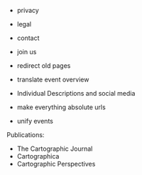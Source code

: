 - privacy
- legal
- contact
- join us

- redirect old pages
- translate event overview
- Individual Descriptions and social media
- make everything absolute urls
- unify events

Publications:
- The Cartographic Journal
- Cartographica
- Cartographic Perspectives
